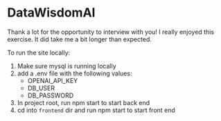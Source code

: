 # DataWisdomAI

Thank a lot for the opportunity to interview with you! I really enjoyed this exercise. It did take me a bit longer than expected.

To run the site locally:
1. Make sure mysql is running locally
2. add a .env file with the following values:
    - OPENAI_API_KEY
    - DB_USER
    - DB_PASSWORD
3. In project root, run npm start to start back end
4. cd into `frontend` dir and run npm start to start front end
